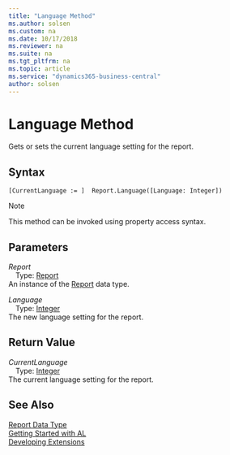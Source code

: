 ```yaml
---
title: "Language Method"
ms.author: solsen
ms.custom: na
ms.date: 10/17/2018
ms.reviewer: na
ms.suite: na
ms.tgt_pltfrm: na
ms.topic: article
ms.service: "dynamics365-business-central"
author: solsen
---
```

[//]: # (START>DO_NOT_EDIT)
[//]: # (IMPORTANT:Do not edit any of the content between here and the END>DO_NOT_EDIT.)
[//]: # (Any modifications should be made in the .xml files in the ModernDev repo.)
# Language Method
Gets or sets the current language setting for the report.

## Syntax
```
[CurrentLanguage := ]  Report.Language([Language: Integer])
```
> [!NOTE]  
> This method can be invoked using property access syntax.  
## Parameters
*Report*  
&emsp;Type: [Report](report-data-type.md)  
An instance of the [Report](report-data-type.md) data type.  

*Language*  
&emsp;Type: [Integer](../integer/integer-data-type.md)  
The new language setting for the report.  


## Return Value
*CurrentLanguage*  
&emsp;Type: [Integer](../integer/integer-data-type.md)  
The current language setting for the report.  


[//]: # (IMPORTANT: END>DO_NOT_EDIT)
## See Also
[Report Data Type](report-data-type.md)  
[Getting Started with AL](../../devenv-get-started.md)  
[Developing Extensions](../../devenv-dev-overview.md)